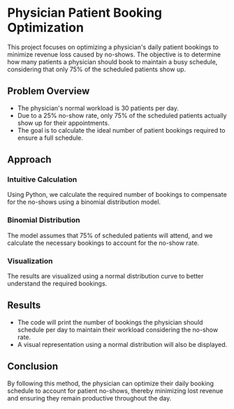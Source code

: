 # Physician Patient Booking Optimization

This project focuses on optimizing a physician's daily patient bookings to minimize revenue loss caused by no-shows. The objective is to determine how many patients a physician should book to maintain a busy schedule, considering that only 75% of the scheduled patients show up.

## Problem Overview

- The physician's normal workload is 30 patients per day.
- Due to a 25% no-show rate, only 75% of the scheduled patients actually show up for their appointments.
- The goal is to calculate the ideal number of patient bookings required to ensure a full schedule.

## Approach

### Intuitive Calculation
Using Python, we calculate the required number of bookings to compensate for the no-shows using a binomial distribution model.

### Binomial Distribution
The model assumes that 75% of scheduled patients will attend, and we calculate the necessary bookings to account for the no-show rate.

### Visualization
The results are visualized using a normal distribution curve to better understand the required bookings.

## Results

- The code will print the number of bookings the physician should schedule per day to maintain their workload considering the no-show rate.
- A visual representation using a normal distribution will also be displayed.

## Conclusion

By following this method, the physician can optimize their daily booking schedule to account for patient no-shows, thereby minimizing lost revenue and ensuring they remain productive throughout the day.









